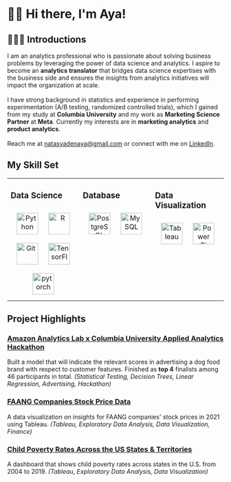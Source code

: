 

# 👋🏼 Hi there, I'm Aya!  
  

## 👩🏻‍💻 Introductions  
I am an analytics professional who is passionate about solving business problems by leveraging the power of data science and analytics. I aspire to become an **analytics translator** that bridges data science expertises with the business side and ensures the insights from analytics initiatives will impact the organization at scale.<br><br>
I have strong background in statistics and experience in performing experimentation (A/B testing, randomized controlled trials), which I gained from my study at **Columbia University** and my work as **Marketing Science Partner** at **Meta**. Currently my interests are in **marketing analytics** and **product analytics**.<br><br>
Reach me at [natasyadenaya@gmail.com](mailto:natasyadenaya@gmail.com) or connect with me on [LinkedIn](https://www.linkedin.com/in/natasyadenaya/).  


## My Skill Set  
<table><tr><td valign="top" width="33%">



### Data Science  
<div align="center">  
<a href="https://www.python.org/" target="_blank"><img style="margin: 10px" src="https://profilinator.rishav.dev/skills-assets/python-original.svg" alt="Python" height="50" /></a>  
<a href="https://www.r-project.org/" target="_blank"><img style="margin: 10px" src="https://profilinator.rishav.dev/skills-assets/r.svg" alt="R" height="50" /></a>  
<a href="https://github.com/" target="_blank"><img style="margin: 10px" src="https://profilinator.rishav.dev/skills-assets/git-scm-icon.svg" alt="Git" height="50" /></a>  
<a href="https://www.tensorflow.org/" target="_blank"><img style="margin: 10px" src="https://profilinator.rishav.dev/skills-assets/tensorflow-icon.svg" alt="TensorFlow" height="50" /></a>  
<a href="https://pytorch.org/" target="_blank"><img style="margin: 10px" src="https://profilinator.rishav.dev/skills-assets/pytorch-icon.svg" alt="pytorch" height="50" /></a>  
</div>

</td><td valign="top" width="33%">



### Database  
<div align="center">  
<a href="https://www.postgresql.org/" target="_blank"><img style="margin: 10px" src="https://profilinator.rishav.dev/skills-assets/postgresql-original-wordmark.svg" alt="PostgreSQL" height="50" /></a>  
<a href="https://www.mysql.com/" target="_blank"><img style="margin: 10px" src="https://profilinator.rishav.dev/skills-assets/mysql-original-wordmark.svg" alt="MySQL" height="50" /></a>  
</div>

</td><td valign="top" width="33%">



### Data Visualization  
<div align="center">  
<a href="https://www.tableau.com/" target="_blank"><img style="margin: 10px" src="https://profilinator.rishav.dev/skills-assets/tableau.svg" alt="Tableau" height="50" /></a>  
<a href="https://powerbi.microsoft.com/en-us/" target="_blank"><img style="margin: 10px" src="https://profilinator.rishav.dev/skills-assets/powerbi.png" alt="Power Bi" height="50" /></a>  
</div>

</td></tr></table>   


## Project Highlights
### [Amazon Analytics Lab x Columbia University Applied Analytics Hackathon](https://drive.google.com/file/d/1s7J117RgzEVS0S_J0dJql1XLGPEUO6BT/view?usp=share_link)
Built a model that will indicate the relevant scores in advertising a dog food brand with respect to customer features. Finished as **top 4** finalists among 46 participants in total. *(Statistical Testing, Decision Trees, Linear Regression, Advertising, Hackathon)*

### [FAANG Companies Stock Price Data](https://public.tableau.com/views/FAANGCompaniesStockPriceData/SummaryInsights?:language=en-US&publish=yes&:display_count=n&:origin=viz_share_link)
A data visualization on insights for FAANG companies' stock prices in 2021 using Tableau. *(Tableau, Exploratory Data Analysis, Data Visualization, Finance)*

### [Child Poverty Rates Across the US States & Territories](https://public.tableau.com/shared/35656BQYR?:display_count=n&:origin=viz_share_link)
A dashboard that shows child poverty rates across states in the U.S. from 2004 to 2019. *(Tableau, Exploratory Data Analysis, Data Visualization)*
<br/>  
